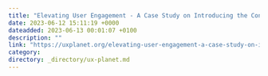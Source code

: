 ```yaml
---
title: "Elevating User Engagement - A Case Study on Introducing the Connect Feature in Decathlon App"
date: 2023-06-12 15:11:19 +0000
dateadded: 2023-06-13 00:01:07 +0100
description: ""
link: "https://uxplanet.org/elevating-user-engagement-a-case-study-on-introducing-the-connect-feature-in-decathlon-app-d92f9d68ca22?source=rss----819cc2aaeee0---4"
category:
directory: _directory/ux-planet.md
---
```

